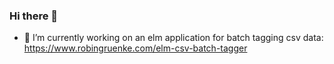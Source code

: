 ### Hi there 👋

- 🔭 I’m currently working on an elm application for batch tagging csv data: https://www.robingruenke.com/elm-csv-batch-tagger

<!--
**eimfach/eimfach** is a ✨ _special_ ✨ repository because its `README.md` (this file) appears on your GitHub profile.

Here are some ideas to get you started:


- 🌱 I’m currently learning ...
- 👯 I’m looking to collaborate on elm and python projects
- 🤔 I’m looking for help with ...
- 💬 Ask me about ...
- 📫 How to reach me: ...
- 😄 Pronouns: ...
- ⚡ Fun fact: ...
-->
